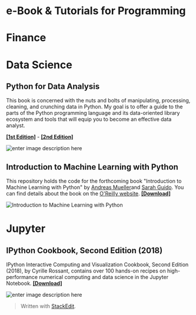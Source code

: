 e-Book & Tutorials for Programming
=====

# Finance

## 



# Data Science

## Python for Data Analysis

This book is concerned with the nuts and bolts of manipulating, processing, cleaning, and crunching data in Python. My goal is to offer a guide to the parts of the Python programming language and its data-oriented library ecosystem and tools that will equip you to become an effective data analyst.

[**[1st Edition]**](https://github.com/wesm/pydata-book/tree/1st-edition) - [**[2nd Edition]**](https://github.com/wesm/pydata-book)

![enter image description here](https://images-na.ssl-images-amazon.com/images/I/51cUNf8zukL._SX379_BO1,204,203,200_.jpg)


## Introduction to Machine Learning with Python

This repository holds the code for the forthcoming book "Introduction to Machine Learning with Python" by [Andreas Mueller](http://amueller.io/)and [Sarah Guido](https://twitter.com/sarah_guido). You can find details about the book on the [O'Reilly website](http://shop.oreilly.com/product/0636920030515.do).
[**[Download]**](https://github.com/amueller/introduction_to_ml_with_python)

![Introduction to Machine Learning with Python](https://github.com/amueller/introduction_to_ml_with_python/raw/master/cover.jpg)



# Jupyter

## IPython Cookbook, Second Edition (2018)

IPython Interactive Computing and Visualization Cookbook, Second Edition (2018), by Cyrille Rossant, contains over 100 hands-on recipes on high-performance numerical computing and data science in the Jupyter Notebook.
[**[Download]**](https://ipython-books.github.io/)

![enter image description here](https://github.com/ipython-books/cookbook-2nd/raw/master/cover-cookbook-2nd.png)



> Written with [StackEdit](https://stackedit.io/).
<!--stackedit_data:
eyJoaXN0b3J5IjpbNTY4MjE0MDk3LC0xNTYwNDg1MDkyXX0=
-->